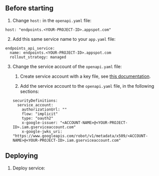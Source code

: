
## Before starting

1. Change `host:` in the `openapi.yaml` file:

```
host: "endpoints.<YOUR-PROJECT-ID>.appspot.com"
```

2. Add this same service name to your `app.yaml` file:

```
endpoints_api_service:
  name: endpoints.<YOUR-PROJECT-ID>.appspot.com
  rollout_strategy: managed
```

3. Change the service account of the `openapi.yaml` file:

    1. Create service account with a key file, see [this documentation](https://cloud.google.com/endpoints/docs/openapi/service-account-authentication#create_service_account). 
    
    2. Add the service account to the `openapi.yaml` file, in the following sections:
    
    ```
    securityDefinitions:
      service_account:
        authorizationUrl: ""
        flow: "implicit"
        type: "oauth2"
        x-google-issuer: "<ACCOUNT-NAME>@<YOUR-PROJECT-ID>.iam.gserviceaccount.com"
        x-google-jwks_uri: "https://www.googleapis.com/robot/v1/metadata/x509/<ACCOUNT-NAME>@<YOUR-PROJECT-ID>.iam.gserviceaccount.com"
    ```

## Deploying

1. Deploy service:

